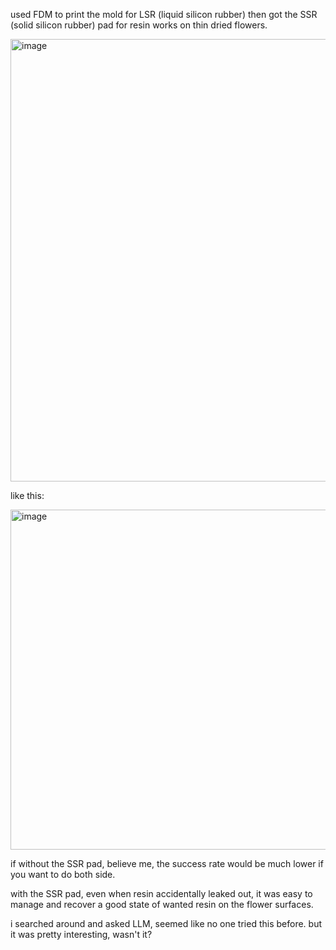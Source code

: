 
used FDM to print the mold for LSR (liquid silicon rubber) then got the SSR (solid silicon rubber) pad for resin works on thin dried flowers. 

<img width="819" height="708" alt="image" src="https://github.com/user-attachments/assets/dfbac8e8-688c-4fb3-bc23-feb8c4a55da0" />

like this: 

<img width="951" height="544" alt="image" src="https://github.com/user-attachments/assets/35fb85fc-12e2-454c-8247-df497ce85fbc" />

if without the SSR pad, believe me, the success rate would be much lower if you want to do both side. 

with the SSR pad, even when resin accidentally leaked out, it was easy to manage and recover a good state of wanted resin on the flower surfaces. 

i searched around and asked LLM, seemed like no one tried this before. but it was pretty interesting, wasn't it?
